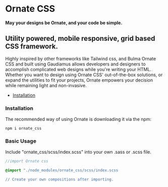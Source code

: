 # Ornate CSS

**May your designs be Ornate, and your code be simple.**

## Utility powered, mobile responsive, grid based CSS framework.

Highly inspired by other frameworks like Tailwind css, and Bulma Ornate CSS and built using Gaudiamus allows developers
and designers to accomplish complicated web designs while you're writing your HTML. Whether you want to design using
Ornate CSS' out-of-the-box solutions, or expand the utilities to fit your projects, Ornate empowers your decision while
remaining light and non-invasive.

- [Installation](#installation)

### <a name="installation"></a> Installation

The recommended way of using Ornate is downloading it via the npm:

` npm i ornate_css `

### <a name="basicUsage"></a> Basic Usage

Include "ornate_css/scss/index.scss" into your own .sass or .scss file.

```scss
//import Ornate css

@import "./node_modules/ornate_css/scss/index.scss

// Create your own compositions after importing.
```

